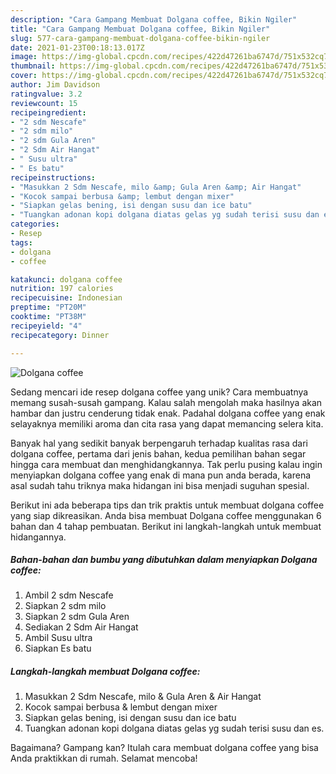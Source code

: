 ```yaml
---
description: "Cara Gampang Membuat Dolgana coffee, Bikin Ngiler"
title: "Cara Gampang Membuat Dolgana coffee, Bikin Ngiler"
slug: 577-cara-gampang-membuat-dolgana-coffee-bikin-ngiler
date: 2021-01-23T00:18:13.017Z
image: https://img-global.cpcdn.com/recipes/422d47261ba6747d/751x532cq70/dolgana-coffee-foto-resep-utama.jpg
thumbnail: https://img-global.cpcdn.com/recipes/422d47261ba6747d/751x532cq70/dolgana-coffee-foto-resep-utama.jpg
cover: https://img-global.cpcdn.com/recipes/422d47261ba6747d/751x532cq70/dolgana-coffee-foto-resep-utama.jpg
author: Jim Davidson
ratingvalue: 3.2
reviewcount: 15
recipeingredient:
- "2 sdm Nescafe"
- "2 sdm milo"
- "2 sdm Gula Aren"
- "2 Sdm Air Hangat"
- " Susu ultra"
- " Es batu"
recipeinstructions:
- "Masukkan 2 Sdm Nescafe, milo &amp; Gula Aren &amp; Air Hangat"
- "Kocok sampai berbusa &amp; lembut dengan mixer"
- "Siapkan gelas bening, isi dengan susu dan ice batu"
- "Tuangkan adonan kopi dolgana diatas gelas yg sudah terisi susu dan es."
categories:
- Resep
tags:
- dolgana
- coffee

katakunci: dolgana coffee 
nutrition: 197 calories
recipecuisine: Indonesian
preptime: "PT20M"
cooktime: "PT38M"
recipeyield: "4"
recipecategory: Dinner

---
```



![Dolgana coffee](https://img-global.cpcdn.com/recipes/422d47261ba6747d/751x532cq70/dolgana-coffee-foto-resep-utama.jpg)

Sedang mencari ide resep dolgana coffee yang unik? Cara membuatnya memang susah-susah gampang. Kalau salah mengolah maka hasilnya akan hambar dan justru cenderung tidak enak. Padahal dolgana coffee yang enak selayaknya memiliki aroma dan cita rasa yang dapat memancing selera kita.



Banyak hal yang sedikit banyak berpengaruh terhadap kualitas rasa dari dolgana coffee, pertama dari jenis bahan, kedua pemilihan bahan segar hingga cara membuat dan menghidangkannya. Tak perlu pusing kalau ingin menyiapkan dolgana coffee yang enak di mana pun anda berada, karena asal sudah tahu triknya maka hidangan ini bisa menjadi suguhan spesial.


Berikut ini ada beberapa tips dan trik praktis untuk membuat dolgana coffee yang siap dikreasikan. Anda bisa membuat Dolgana coffee menggunakan 6 bahan dan 4 tahap pembuatan. Berikut ini langkah-langkah untuk membuat hidangannya.

<!--inarticleads1-->

##### Bahan-bahan dan bumbu yang dibutuhkan dalam menyiapkan Dolgana coffee:

1. Ambil 2 sdm Nescafe
1. Siapkan 2 sdm milo
1. Siapkan 2 sdm Gula Aren
1. Sediakan 2 Sdm Air Hangat
1. Ambil  Susu ultra
1. Siapkan  Es batu




<!--inarticleads2-->

##### Langkah-langkah membuat Dolgana coffee:

1. Masukkan 2 Sdm Nescafe, milo &amp; Gula Aren &amp; Air Hangat
1. Kocok sampai berbusa &amp; lembut dengan mixer
1. Siapkan gelas bening, isi dengan susu dan ice batu
1. Tuangkan adonan kopi dolgana diatas gelas yg sudah terisi susu dan es.




Bagaimana? Gampang kan? Itulah cara membuat dolgana coffee yang bisa Anda praktikkan di rumah. Selamat mencoba!
